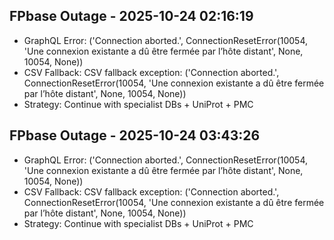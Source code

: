 
## FPbase Outage - 2025-10-24 02:16:19
- GraphQL Error: ('Connection aborted.', ConnectionResetError(10054, 'Une connexion existante a dû être fermée par l’hôte distant', None, 10054, None))
- CSV Fallback: CSV fallback exception: ('Connection aborted.', ConnectionResetError(10054, 'Une connexion existante a dû être fermée par l’hôte distant', None, 10054, None))
- Strategy: Continue with specialist DBs + UniProt + PMC


## FPbase Outage - 2025-10-24 03:43:26
- GraphQL Error: ('Connection aborted.', ConnectionResetError(10054, 'Une connexion existante a dû être fermée par l’hôte distant', None, 10054, None))
- CSV Fallback: CSV fallback exception: ('Connection aborted.', ConnectionResetError(10054, 'Une connexion existante a dû être fermée par l’hôte distant', None, 10054, None))
- Strategy: Continue with specialist DBs + UniProt + PMC

